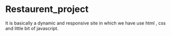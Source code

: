 # Restaurent_project
It is basically a dynamic and responsive site in which we have use html , css and little bit of javascript.
